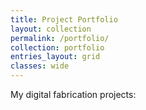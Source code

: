 ```yaml
---
title: Project Portfolio
layout: collection
permalink: /portfolio/
collection: portfolio
entries_layout: grid
classes: wide
---
```


My digital fabrication projects:
